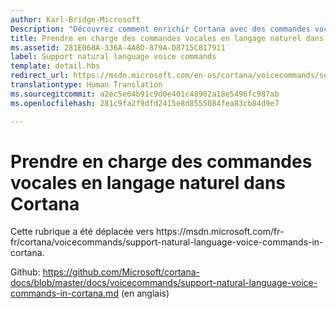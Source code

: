 ```yaml
---
author: Karl-Bridge-Microsoft
Description: "Découvrez comment enrichir Cortana avec des commandes vocales plus souples et plus naturelles qui permettent à un utilisateur de prononcer le nom de votre application n’importe où dans la commande."
title: Prendre en charge des commandes vocales en langage naturel dans Cortana
ms.assetid: 281E068A-336A-4A8D-879A-D8715C817911
label: Support natural language voice commands
template: detail.hbs
redirect_url: https://msdn.microsoft.com/en-us/cortana/voicecommands/support-natural-language-voice-commands-in-cortana
translationtype: Human Translation
ms.sourcegitcommit: a2ec5e64b91c9d0e401c48902a18e5496fc987ab
ms.openlocfilehash: 281c9fa2f9dfd2415e8d8555084fea83cb84d9e7

---
```


# Prendre en charge des commandes vocales en langage naturel dans Cortana

Cette rubrique a été déplacée vers https&#58;//msdn.microsoft.com/fr-fr/cortana/voicecommands/support-natural-language-voice-commands-in-cortana.

Github: https://github.com/Microsoft/cortana-docs/blob/master/docs/voicecommands/support-natural-language-voice-commands-in-cortana.md (en anglais)



<!--HONumber=Aug16_HO3-->


